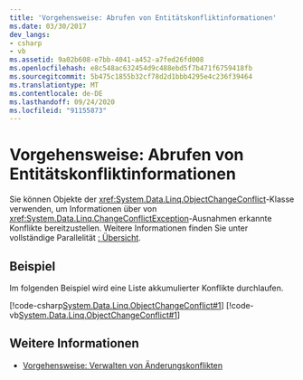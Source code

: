 ```yaml
---
title: 'Vorgehensweise: Abrufen von Entitätskonfliktinformationen'
ms.date: 03/30/2017
dev_langs:
- csharp
- vb
ms.assetid: 9a02b608-e7bb-4041-a452-a7fed26fd008
ms.openlocfilehash: e8c548ac632454d9c488ebd5f7b471f6759418fb
ms.sourcegitcommit: 5b475c1855b32cf78d2d1bbb4295e4c236f39464
ms.translationtype: MT
ms.contentlocale: de-DE
ms.lasthandoff: 09/24/2020
ms.locfileid: "91155873"
---
```

# <a name="how-to-retrieve-entity-conflict-information"></a>Vorgehensweise: Abrufen von Entitätskonfliktinformationen

Sie können Objekte der <xref:System.Data.Linq.ObjectChangeConflict>-Klasse verwenden, um Informationen über von <xref:System.Data.Linq.ChangeConflictException>-Ausnahmen erkannte Konflikte bereitzustellen. Weitere Informationen finden Sie unter vollständige Parallelität [: Übersicht](optimistic-concurrency-overview.md).  
  
## <a name="example"></a>Beispiel  

 Im folgenden Beispiel wird eine Liste akkumulierter Konflikte durchlaufen.  
  
 [!code-csharp[System.Data.Linq.ObjectChangeConflict#1](../../../../../../samples/snippets/csharp/VS_Snippets_Data/system.data.linq.objectchangeconflict/cs/program.cs#1)]
 [!code-vb[System.Data.Linq.ObjectChangeConflict#1](../../../../../../samples/snippets/visualbasic/VS_Snippets_Data/system.data.linq.objectchangeconflict/vb/module1.vb#1)]  
  
## <a name="see-also"></a>Weitere Informationen

- [Vorgehensweise: Verwalten von Änderungskonflikten](how-to-manage-change-conflicts.md)
